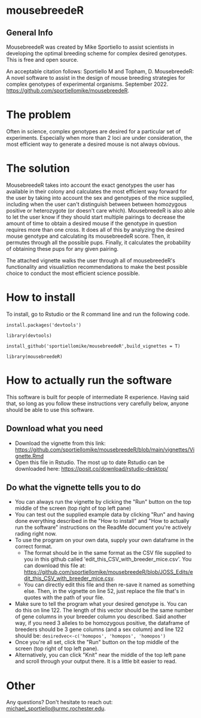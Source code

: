 # mousebreedeR

## General Info
MousebreedeR was created by Mike Sportiello to assist scientists in developing the optimal breeding scheme for complex desired genotypes. This is free and open source. 

An acceptable citation follows: Sportiello M and Topham, D. MousebreedeR: A novel software to assist in the design of mouse breeding strategies for complex genotypes of experimental organisms. September 2022. https://github.com/sportiellomike/mousebreedeR.

# The problem
Often in science, complex genotypes are desired for a particular set of experiments. Especially when more than 2 loci are under consideration, the most efficient way to generate a desired mouse is not always obvious. 

# The solution
MousebreedeR takes into account the exact genotypes the user has available in their colony and calculates the most efficient way forward for the user by taking into account the sex and genotypes of the mice supplied, including when the user can't distinguish between between homozygous positive or heterozygote (or doesn't care which). MousebreedeR is also able to let the user know if they should start multiple pairings to decrease the amount of time to obtain a desired mouse if the genotype in question requires more than one cross. It does all of this by analyzing the desired mouse genotype and calculating its mousebreedeR score. Then, it permutes through all the possible pups. Finally, it calculates the probability of obtaining these pups for any given pairing. 

The attached vignette walks the user through all of mousebreedeR's functionality and visualiztion recommendations to make the best possible choice to conduct the most efficient science possible. 

# How to install
To install, go to Rstudio or the R command line and run the following code.

`install.packages('devtools')`

`library(devtools)`

`install_github('sportiellomike/mousebreedeR',build_vignettes = T)`

`library(mousebreedeR)`

# How to actually run the software
This software is built for people of intermediate R experience. Having said that, so long as you follow these instructions very carefully below, anyone should be able to use this software.

## Download what you need
* Download the vignette from this link: https://github.com/sportiellomike/mousebreedeR/blob/main/vignettes/Vignette.Rmd
* Open this file in Rstudio. The most up to date Rstudio can be downloaded here: https://posit.co/download/rstudio-desktop/

## Do what the vignette tells you to do
* You can always run the vignette by clicking the "Run" button on the top middle of the screen (top right of top left pane)
* You can test out the supplied example data by clicking "Run" and having done everything described in the "How to install" and "How to actually run the software" instructions on the ReadMe document you're actively rading right now.
* To use the program on your own data, supply your own dataframe in the correct format. 
	* The format should be in the same format as the CSV file supplied to you in this github called 'edit_this_CSV_with_breeder_mice.csv'. You can download this file at: https://github.com/sportiellomike/mousebreedeR/blob/JOSS_Edits/edit_this_CSV_with_breeder_mice.csv. 
	* You can directly edit this file and then re-save it named as something else. Then, in the vignette on line 52, just replace the file that's in quotes with the path of your file.
* Make sure to tell the program what your desired genotype is. You can do this on line 122. The length of this vector should be the same number of gene columns in your breeder column you described. Said another way, if you need 3 alleles to be homozygous positive, the dataframe of breeders should be 3 gene columns (and a sex column) and line 122 should be: `desiredvec<-c('homopos', 'homopos', 'homopos')`
* Once you're all set, click the "Run" button on the top middle of the screen (top right of top left pane). 
* Alternatively, you can click "Knit" near the middle of the top left pane and scroll through your output there. It is a little bit easier to read.

# Other
Any questions? Don't hesitate to reach out: michael_sportiello@urmc.rochester.edu.
